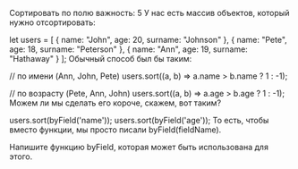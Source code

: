 Сортировать по полю
важность: 5
У нас есть массив объектов, который нужно отсортировать:

let users = [
  { name: "John", age: 20, surname: "Johnson" },
  { name: "Pete", age: 18, surname: "Peterson" },
  { name: "Ann", age: 19, surname: "Hathaway" }
];
Обычный способ был бы таким:

// по имени (Ann, John, Pete)
users.sort((a, b) => a.name > b.name ? 1 : -1);

// по возрасту (Pete, Ann, John)
users.sort((a, b) => a.age > b.age ? 1 : -1);
Можем ли мы сделать его короче, скажем, вот таким?

users.sort(byField('name'));
users.sort(byField('age'));
То есть, чтобы вместо функции, мы просто писали byField(fieldName).

Напишите функцию byField, которая может быть использована для этого.